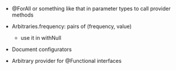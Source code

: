 - @ForAll or something like that in parameter types to call provider methods

- Arbitraries.frequency: pairs of (frequency, value)
  - use it in withNull

- Document configurators

- Arbitrary provider for @Functional interfaces
